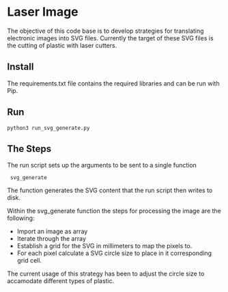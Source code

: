 # Laser Image

The objective of this code base is to develop strategies for translating electronic images into SVG files.
Currently the target of these SVG files is the cutting of plastic with laser cutters.

## Install

The requirements.txt file contains the required libraries and can be run with Pip.

## Run

<code>python3 run_svg_generate.py</code>

## The Steps

The run script sets up the arguments to be sent to a single function

<code> svg_generate </code>

The function generates the SVG content that the run script then writes to disk.

Within the svg_generate function the steps for processing the image are the following:

* Import an image as array
* Iterate through the array
* Establish a grid for the SVG in millimeters to map the pixels to.
* For each pixel calculate a SVG circle size to place in it corresponding grid cell.

The current usage of this strategy has been to adjust the circle size to accamodate different types of plastic.

